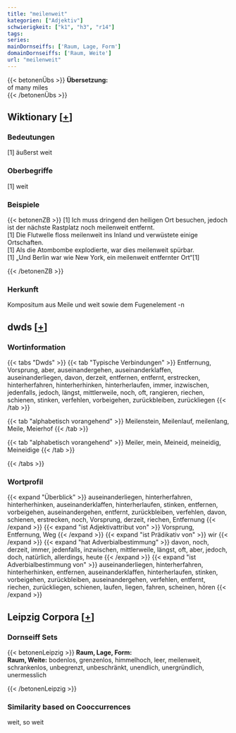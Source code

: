 ```yaml
---
title: "meilenweit"
kategorien: ["Adjektiv"]
schwierigkeit: ["k1", "h3", "r14"]
tags:
series:
mainDornseiffs: ['Raum, Lage, Form']
domainDornseiffs: ['Raum, Weite']
url: "meilenweit"
---
```


{{< betonenÜbs >}}
**Übersetzung:**  
of many miles  
{{< /betonenÜbs >}}

## Wiktionary [[+](https://de.wiktionary.org/wiki/meilenweit)]

### Bedeutungen
[1] äußerst weit  

### Oberbegriffe
[1] weit  

### Beispiele
{{< betonenZB >}}
[1] Ich muss dringend den heiligen Ort besuchen, jedoch ist der nächste Rastplatz noch meilenweit entfernt.  
[1] Die Flutwelle floss meilenweit ins Inland und verwüstete einige Ortschaften.  
[1] Als die Atombombe explodierte, war dies meilenweit spürbar.  
[1] „Und Berlin war wie New York, ein meilenweit entfernter Ort“[1]  

{{< /betonenZB >}}
### Herkunft
Kompositum aus Meile und weit sowie dem Fugenelement -n  



## dwds [[+](https://www.dwds.de/wb/meilenweit)]

### Wortinformation
{{< tabs "Dwds" >}}
{{< tab "Typische Verbindungen" >}}
Entfernung, Vorsprung, aber, auseinandergehen, auseinanderklaffen, auseinanderliegen, davon, derzeit, entfernen, entfernt, erstrecken, hinterherfahren, hinterherhinken, hinterherlaufen, immer, inzwischen, jedenfalls, jedoch, längst, mittlerweile, noch, oft, rangieren, riechen, schienen, stinken, verfehlen, vorbeigehen, zurückbleiben, zurückliegen
{{< /tab >}}

{{< tab "alphabetisch vorangehend" >}}
Meilenstein, Meilenlauf, meilenlang, Meile, Meierhof
{{< /tab >}}

{{< tab "alphabetisch vorangehend" >}}
Meiler, mein, Meineid, meineidig, Meineidige
{{< /tab >}}

{{< /tabs >}}

### Wortprofil
{{< expand "Überblick" >}} auseinanderliegen, hinterherfahren, hinterherhinken, auseinanderklaffen, hinterherlaufen, stinken, entfernen, vorbeigehen, auseinandergehen, entfernt, zurückbleiben, verfehlen, davon, schienen, erstrecken, noch, Vorsprung, derzeit, riechen, Entfernung {{< /expand >}}
{{< expand "ist Adjektivattribut von" >}} Vorsprung, Entfernung, Weg {{< /expand >}}
{{< expand "ist Prädikativ von" >}} wir {{< /expand >}}
{{< expand "hat Adverbialbestimmung" >}} davon, noch, derzeit, immer, jedenfalls, inzwischen, mittlerweile, längst, oft, aber, jedoch, doch, natürlich, allerdings, heute {{< /expand >}}
{{< expand "ist Adverbialbestimmung von" >}} auseinanderliegen, hinterherfahren, hinterherhinken, entfernen, auseinanderklaffen, hinterherlaufen, stinken, vorbeigehen, zurückbleiben, auseinandergehen, verfehlen, entfernt, riechen, zurückliegen, schienen, laufen, liegen, fahren, scheinen, hören {{< /expand >}}

## Leipzig Corpora [[+](https://corpora.uni-leipzig.de/en/res?word=meilenweit&corpusId=deu_newscrawl-public_2018)]

### Dornseiff Sets
{{< betonenLeipzig >}}
**Raum, Lage, Form:**  
**Raum, Weite:** bodenlos, grenzenlos, himmelhoch, leer, meilenweit, schrankenlos, unbegrenzt, unbeschränkt, unendlich, unergründlich, unermesslich  

{{< /betonenLeipzig >}}

### Similarity based on Cooccurrences
weit, so weit

